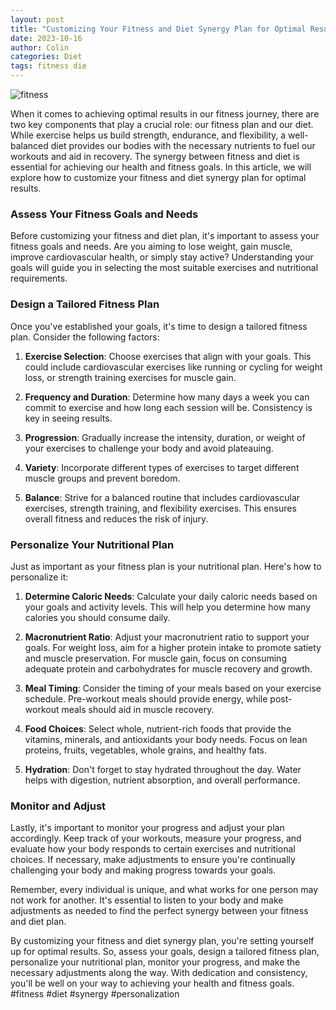 ```yaml
---
layout: post
title: "Customizing Your Fitness and Diet Synergy Plan for Optimal Results"
date: 2023-10-16
author: Colin
categories: Diet
tags: fitness die
---
```


![fitness](https://source.unsplash.com/1600x900/?fitness)

When it comes to achieving optimal results in our fitness journey, there are two key components that play a crucial role: our fitness plan and our diet. While exercise helps us build strength, endurance, and flexibility, a well-balanced diet provides our bodies with the necessary nutrients to fuel our workouts and aid in recovery. The synergy between fitness and diet is essential for achieving our health and fitness goals. In this article, we will explore how to customize your fitness and diet synergy plan for optimal results.

### Assess Your Fitness Goals and Needs

Before customizing your fitness and diet plan, it's important to assess your fitness goals and needs. Are you aiming to lose weight, gain muscle, improve cardiovascular health, or simply stay active? Understanding your goals will guide you in selecting the most suitable exercises and nutritional requirements.

### Design a Tailored Fitness Plan

Once you've established your goals, it's time to design a tailored fitness plan. Consider the following factors:

1. **Exercise Selection**: Choose exercises that align with your goals. This could include cardiovascular exercises like running or cycling for weight loss, or strength training exercises for muscle gain.

2. **Frequency and Duration**: Determine how many days a week you can commit to exercise and how long each session will be. Consistency is key in seeing results.

3. **Progression**: Gradually increase the intensity, duration, or weight of your exercises to challenge your body and avoid plateauing.

4. **Variety**: Incorporate different types of exercises to target different muscle groups and prevent boredom.

5. **Balance**: Strive for a balanced routine that includes cardiovascular exercises, strength training, and flexibility exercises. This ensures overall fitness and reduces the risk of injury.

### Personalize Your Nutritional Plan

Just as important as your fitness plan is your nutritional plan. Here's how to personalize it:

1. **Determine Caloric Needs**: Calculate your daily caloric needs based on your goals and activity levels. This will help you determine how many calories you should consume daily.

2. **Macronutrient Ratio**: Adjust your macronutrient ratio to support your goals. For weight loss, aim for a higher protein intake to promote satiety and muscle preservation. For muscle gain, focus on consuming adequate protein and carbohydrates for muscle recovery and growth.

3. **Meal Timing**: Consider the timing of your meals based on your exercise schedule. Pre-workout meals should provide energy, while post-workout meals should aid in muscle recovery.

4. **Food Choices**: Select whole, nutrient-rich foods that provide the vitamins, minerals, and antioxidants your body needs. Focus on lean proteins, fruits, vegetables, whole grains, and healthy fats.

5. **Hydration**: Don't forget to stay hydrated throughout the day. Water helps with digestion, nutrient absorption, and overall performance.

### Monitor and Adjust

Lastly, it's important to monitor your progress and adjust your plan accordingly. Keep track of your workouts, measure your progress, and evaluate how your body responds to certain exercises and nutritional choices. If necessary, make adjustments to ensure you're continually challenging your body and making progress towards your goals.

Remember, every individual is unique, and what works for one person may not work for another. It's essential to listen to your body and make adjustments as needed to find the perfect synergy between your fitness and diet plan.

By customizing your fitness and diet synergy plan, you're setting yourself up for optimal results. So, assess your goals, design a tailored fitness plan, personalize your nutritional plan, monitor your progress, and make the necessary adjustments along the way. With dedication and consistency, you'll be well on your way to achieving your health and fitness goals. #fitness #diet #synergy #personalization